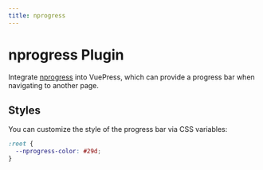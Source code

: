 ```yaml
---
title: nprogress
---
```


<!-- `# nprogress` will be rendered as `<h1 id="nprogress">`, and the id will conflict with the nprogress bar (stupid) -->

<!-- so we add a 'plugin' suffix in the h1 title, and use title frontmatter to set the page title -->

# nprogress Plugin

<NpmBadge package="@vuepress/plugin-nprogress" />

Integrate [nprogress](https://github.com/rstacruz/nprogress) into VuePress, which can provide a progress bar when navigating to another page.

## Styles

You can customize the style of the progress bar via CSS variables:

```css
:root {
  --nprogress-color: #29d;
}
```
